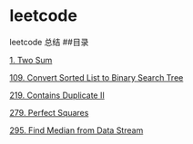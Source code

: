 # leetcode
leetcode 总结
##目录

[1. Two Sum][1]

[109. Convert Sorted List to Binary Search Tree][109]

[219. Contains Duplicate II][219]

[279. Perfect Squares][279]

[295. Find Median from Data Stream][295]

[1]:1.md
[109]:109.md
[219]:219.md
[279]:279.md
[295]:295.md
